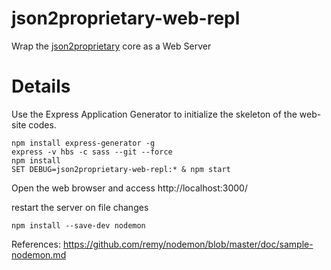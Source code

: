 # json2proprietary-web-repl
Wrap the [json2proprietary](https://github.com/stuartZhang/json2proprietary.git) core as a Web Server

# Details
Use the Express Application Generator to initialize the skeleton of the web-site codes.
```
npm install express-generator -g
express -v hbs -c sass --git --force
npm install
SET DEBUG=json2proprietary-web-repl:* & npm start
```
Open the web browser and access http://localhost:3000/

restart the server on file changes
```
npm install --save-dev nodemon
```
References: https://github.com/remy/nodemon/blob/master/doc/sample-nodemon.md